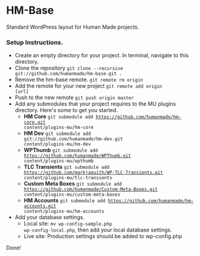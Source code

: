 HM-Base
=======

Standard WordPress layout for Human Made projects.

### Setup Instructions.

* Create an empty directory for your project. In terminal, navigate to this directory.
* Clone the repository <code>git clone --recursive git://github.com/humanmade/hm-base.git .</code>
* Remove the hm-base remote. <code>git remote rm origin</code>
* Add the remote for your new project <code>git remote add origin [url]</code>
* Push to the new remote <code>git push origin master</code>
* Add any submodules that your project requires to the MU plugins directory. Here's some to get you started.
	* <strong>HM Core</strong> <code>git submodule add https://github.com/humanmade/hm-core.git content/plugins-mu/hm-core</code>
	* <strong>HM Dev</strong> <code>git submodule add git://github.com/humanmade/hm-dev.git content/plugins-mu/hm-dev</code>
	* <strong>WPThumb</strong> <code>git submodule add https://github.com/humanmade/WPThumb.git content/plugins-mu/wpthumb</code>
	* <strong>TLC Transients</strong> <code>git submodule add https://github.com/markjaquith/WP-TLC-Transients.git content/plugins-mu/tlc-transients</code>
	* <strong>Custom Meta Boxes</strong> <code>git submodule add https://github.com/humanmade/Custom-Meta-Boxes.git content/plugins-mu/custom-meta-boxes</code>
	* <strong>HM Accounts</strong> <code>git submodule add https://github.com/humanmade/hm-accounts.git content/plugins-mu/hm-accounts</code>
* Add your database settings.
	* Local site: <code>mv wp-config-sample.php wp-config-local.php</code>, then add your local database settings.
	* Live site:  Production settings should be added to wp-config.php

Done!
